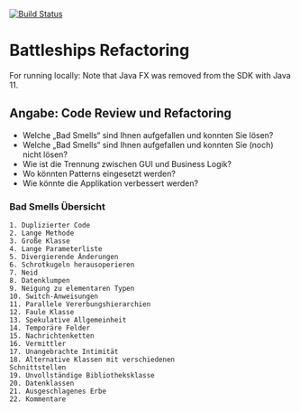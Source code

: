 [![Build Status](https://travisci.com/leachimsumiri/battleships.svg?branch=master)](https://travis-ci.com/leachimsumiri/battleships)

# Battleships Refactoring

For running locally: Note that Java FX was removed from the SDK with Java 11.

## Angabe: Code Review und Refactoring
* Welche „Bad Smells“ sind Ihnen aufgefallen und konnten Sie lösen?
* Welche „Bad Smells“ sind Ihnen aufgefallen und konnten Sie (noch) nicht lösen?
* Wie ist die Trennung zwischen GUI und Business Logik?
* Wo könnten Patterns eingesetzt werden?
* Wie könnte die Applikation verbessert werden?

### Bad Smells Übersicht
    1. Duplizierter Code
    2. Lange Methode
    3. Große Klasse
    4. Lange Parameterliste
    5. Divergierende Änderungen
    6. Schrotkugeln herausoperieren
    7. Neid
    8. Datenklumpen
    9. Neigung zu elementaren Typen
    10. Switch-Anweisungen
    11. Parallele Vererbungshierarchien
    12. Faule Klasse
    13. Spekulative Allgemeinheit
    14. Temporäre Felder
    15. Nachrichtenketten
    16. Vermittler
    17. Unangebrachte Intimität
    18. Alternative Klassen mit verschiedenen
    Schnittstellen
    19. Unvollständige Bibliotheksklasse
    20. Datenklassen
    21. Ausgeschlagenes Erbe
    22. Kommentare